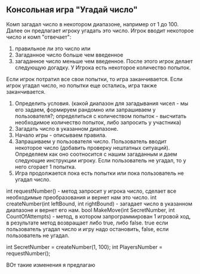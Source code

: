 ## Консольная игра "Угадай число"


Комп загадал число в некотором диапазоне, например от 1 до 100. 
Далее он предлагает игроку угадать это число.
Игрок вводит некоторое число и комп "отвечает":
1. правильное ли это число или
2. Загаданное число больше чем введенное
3. загаданное число меньше чем введенное.
После этого игрок делает следующую догадку.
У Игрока есть некоторое количество попыток.

Если игрок потратил все свои попытки, то игра заканчивается.
Если игрок угадал число, но попытки еще остались, игра также заканчивается.

1. Определить условия. (какой диапазон для загадывания чисел - мы его задаем, формируем рандомно или запрашиваем у пользователя?; определиться с количеством попыток - высчитать необходимое количество попыток, либо запросить у участника)
2. Загадать число в указанном диапазоне.
3. Начало игры - описываем правила.
4. Запрашиваем у пользователя число. Пользователь вводит некоторое число (добавить проверку нештатных ситуаций). Определяем как оно соотносится с нашим загаданным и даем следующие инструкции игроку. Если пользователь не угадал, то у него сгорает 1 попытка.
5. Игра продолжается пока есть попытки или пока пользователь не угадал число.

int requestNumber() - метод запросит у игрока число, сделает все необходимые преобразования и вернет нам это число.
int createNumber(int leftBound, int rightBound) - загадает число в указанном диапазоне и вернет его нам.
bool MakeMove(int SecretNumber, int CountOfAttempts) - метод, в котором запрограммирован 1 игровой ход, в результате метод возвращает либо true, либо false. true если пользователь угадал число и игру надо остановить, false, если пользователь не угадал.


int SecretNumber = createNumber(1, 100);
int PlayersNumber = requestNumber();

ВОт такие изменения я предлагаю

